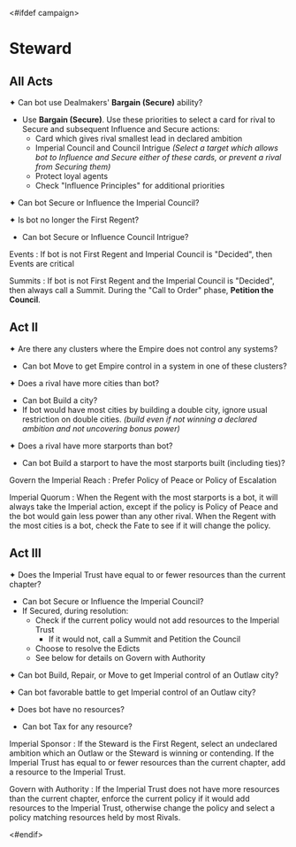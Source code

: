 <#ifdef campaign>
# Steward

## All Acts

✦ Can bot use Dealmakers' **Bargain (Secure)** ability?

- Use **Bargain (Secure)**. Use these priorities to select a card for rival to Secure and subsequent Influence and Secure actions:
	- Card which gives rival smallest lead in declared ambition
	- Imperial Council and Council Intrigue *(Select a target which allows bot to Influence and Secure either of these cards, or prevent a rival from Securing them)*
	- Protect loyal agents
	- Check "Influence Principles" for additional priorities

✦ Can bot Secure or Influence the Imperial Council?

✦ Is bot no longer the First Regent?

- Can bot Secure or Influence Council Intrigue?

Events
: If bot is not First Regent and Imperial Council is "Decided", then Events are critical

Summits
: If bot is not First Regent and the Imperial Council is "Decided", then always call a Summit. During the "Call to Order" phase, **Petition the Council**.

<div class="pagebreak"> </div>

## Act II

✦ Are there any clusters where the Empire does not control any systems?

- Can bot Move to get Empire control in a system in one of these clusters?

✦ Does a rival have more cities than bot?

- Can bot Build a city?
- If bot would have most cities by building a double city, ignore usual restriction on double cities. *(build even if not winning a declared ambition and not uncovering bonus power)*

✦ Does a rival have more starports than bot?

- Can bot Build a starport to have the most starports built (including ties)?

Govern the Imperial Reach
: Prefer Policy of Peace or Policy of Escalation

Imperial Quorum
: When the Regent with the most starports is a bot, it will always take the Imperial action, except if the policy is Policy of Peace and the bot would gain less power than any other rival. When the Regent with the most cities is a bot, check the Fate to see if it will change the policy.

## Act III

✦ Does the Imperial Trust have equal to or fewer resources than the current chapter?

- Can bot Secure or Influence the Imperial Council?
- If Secured, during resolution:
	- Check if the current policy would not add resources to the Imperial Trust
		- If it would not, call a Summit and Petition the Council
	- Choose to resolve the Edicts
	- See below for details on Govern with Authority

✦ Can bot Build, Repair, or Move to get Imperial control of an Outlaw city?

✦ Can bot favorable battle to get Imperial control of an Outlaw city?

✦ Does bot have no resources?

- Can bot Tax for any resource?

Imperial Sponsor
: If the Steward is the First Regent, select an undeclared ambition which an Outlaw or the Steward is winning or contending. If the Imperial Trust has equal to or fewer resources than the current chapter, add a resource to the Imperial Trust.

Govern with Authority
: If the Imperial Trust does not have more resources than the current chapter, enforce the current policy if it would add resources to the Imperial Trust, otherwise change the policy and select a policy matching resources held by most Rivals. 

<div class="pagebreak"> </div>
<#endif>
